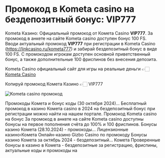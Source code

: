 # Промокод в Kometa casino на бездепозитный бонус: VIP777
Kometa Казино: Официальный промокод от Комета Casino **VIP777**. За промокод в анкете на сайте Kometa casino доступен бонус 100 FS. 
Вводи актуальный промокод **VIP777** при регистрации в Kometa Casino (https://linkcasino.ru/kometa777) и забирай бездепозитный бонус в виде 100 FS. 
С промокодом игрокам доступен основной приветственный бонус, а также дополнительные 100 фриспинов без внесения депозита. 

Kometa Casino официальный сайт для игры на реальные деньги 👉🏻 [Kometa Casino](https://linkcasino.ru/kometa777) 

Копируй промокод Комета Казино  👉🏻 VIP777

![Kometa casino промокод](https://github.com/user-attachments/assets/10315d77-0d3e-4d15-95e2-b26790e9b242)


Промокоды Комета и бонус коды (30 октября 2024)...
Бесплатный промокод в казино Комета casino в 2024 на бездепозитный бонус при регистрации можно найти на нашем портале.
Промокод Kometa casino на бонус
За промокод в анкете на сайте Kometa casino доступны бонусы на первое пополнения счёта до 100% и 100 фриспинов.
Бонусы казино Комета (28.10.2024) - промокоды...
Лицензионные казино›Комета
Онлайн-казино Gizbo Casino по промокоду
Бонусы казино Комета за октябрь 2024 - бездепозитный...
Комета
Проверенные бонусы в казино в Комета - бездепозитные за регистрацию, фриспины, актуальные коды и промокоды на 
